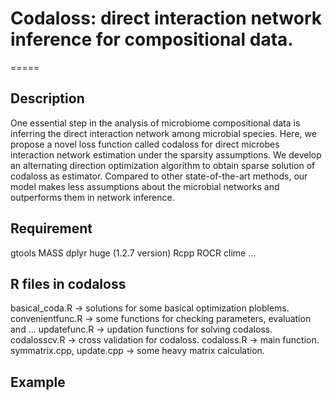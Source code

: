 # Codaloss: direct interaction network inference for compositional data.
=====

Description
-----
One essential step in the analysis of microbiome compositional data is inferring the direct interaction network among microbial species. Here, we propose a novel loss function called codaloss for direct microbes interaction network estimation under the sparsity assumptions. We develop an alternating direction optimization algorithm to obtain sparse solution of codaloss as estimator. Compared to other state-of-the-art methods, our model makes less assumptions about the microbial networks and outperforms them in network inference.

Requirement
------
gtools
MASS
dplyr
huge (1.2.7 version)
Rcpp
ROCR
clime
...

R files in codaloss
-----
basical_coda.R -> solutions for some basical optimization ploblems.
convenientfunc.R -> some functions for checking parameters, evaluation and ...
updatefunc.R -> updation functions for solving codaloss.
codalosscv.R -> cross validation for codaloss.
codaloss.R -> main function.
symmatrix.cpp, update.cpp -> some heavy matrix calculation.

Example
-----


